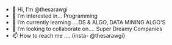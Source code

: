 - 👋 Hi, I’m @thesarawgi
- 👀 I’m interested in... Programming
- 🌱 I’m currently learning ....DS & ALGO, DATA MINING ALGO'S
- 💞️ I’m looking to collaborate on.... Super Dreamy Companies
- 📫 How to reach me .... {insta- @thesarawgi}

<!---
thesarawgi/thesarawgi is a ✨ special ✨ repository because its `README.md` (this file) appears on your GitHub profile.
You can click the Preview link to take a look at your changes.
--->
